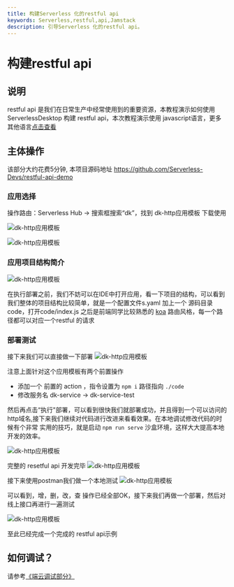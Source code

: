 ```yaml
---
title: 构建Serverless 化的restful api
keywords: Serverless,restful,api,Jamstack
description: 引导Serverless 化的restful api。
---
```

# 构建restful api

## 说明
restful api 是我们在日常生产中经常使用到的重要资源，本教程演示如何使用ServerlessDesktop 构建 restful api，本次教程演示使用 javascript语言，更多其他语言[点击查看](https://help.aliyun.com/document_detail/191345.html)
## 主体操作
该部分大约花费5分钟, 本项目源码地址 https://github.com/Serverless-Devs/restful-api-demo

### 应用选择
操作路由：Serverless Hub -> 搜索框搜索“dk”，找到 dk-http应用模板 下载使用

![dk-http应用模板](https://img.alicdn.com/imgextra/i1/O1CN01aWJdHQ1X9Xm6Z4Guo_!!6000000002881-2-tps-3584-2032.png)

![dk-http应用模板](https://img.alicdn.com/imgextra/i2/O1CN01XadYeo1bLgjzXCL4l_!!6000000003449-1-tps-1777-951.gif)


### 应用项目结构简介

![dk-http应用模板](https://img.alicdn.com/imgextra/i4/O1CN01B5uUdi1D1wtTtDiyM_!!6000000000157-2-tps-3584-2032.png)

在执行部署之前，我们不妨可以在IDE中打开应用，看一下项目的结构，可以看到我们整体的项目结构比较简单，就是一个配置文件s.yaml 加上一个 源码目录 code，打开code/index.js 之后是前端同学比较熟悉的 [koa](https://koa.bootcss.com/) 路由风格，每一个路径都可以对应一个restful 的请求

### 部署测试
接下来我们可以直接做一下部署
![dk-http应用模板](https://img.alicdn.com/imgextra/i2/O1CN01WfcTGt28sYTzscbMX_!!6000000007988-1-tps-1777-951.gif)

注意上面针对这个应用模板有两个前置操作
+ 添加一个 前置的 action ，指令设置为 `npm i` 路径指向 `./code`
+ 修改服务名 dk-service -> dk-service-test

然后再点击“执行"部署，可以看到很快我们就部署成功，并且得到一个可以访问的http域名,接下来我们继续对代码进行改进来看看效果。在本地调试修改代码的时候有个非常
实用的技巧，就是启动 ```npm run serve``` 沙盒环境，这样大大提高本地开发的效率。

![dk-http应用模板](https://img.alicdn.com/imgextra/i3/O1CN01Mdhn871JF7z0xGRM6_!!6000000000998-1-tps-1777-951.gif)

完整的 resetful api 开发完毕
![dk-http应用模板](https://img.alicdn.com/imgextra/i1/O1CN01qbTlc91Vzdau7X5xa_!!6000000002724-2-tps-3584-2032.png)

接下来使用postman我们做一个本地测试
![dk-http应用模板](https://img.alicdn.com/imgextra/i1/O1CN01sGBWhP1cW3JzgUHfn_!!6000000003607-2-tps-1777-951.png)

可以看到，增，删，改，查 操作已经全部OK，接下来我们再做一个部署，然后对线上接口再进行一遍测试

![dk-http应用模板](https://img.alicdn.com/imgextra/i3/O1CN01RZkJ931exePz1LWDe_!!6000000003938-1-tps-1777-951.gif)

至此已经完成一个完成的 restful api示例

## 如何调试？
请参考[《端云调试部分》](/zh-cn/docs/desktop/debug.html)